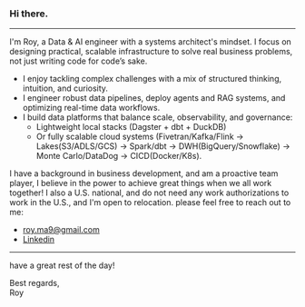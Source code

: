 ### Hi there.
---

I'm Roy, a Data & AI engineer with a systems architect's mindset. I focus on designing practical, scalable infrastructure to solve real business problems, not just writing code for code’s sake.

* I enjoy tackling complex challenges with a mix of structured thinking, intuition, and curiosity.
* I engineer robust data pipelines, deploy agents and RAG systems, and optimizing real-time data workflows.
* I build data platforms that balance scale, observability, and governance:
	- Lightweight local stacks (Dagster + dbt + DuckDB)
	- Or fully scalable cloud systems (Fivetran/Kafka/Flink → Lakes(S3/ADLS/GCS) → Spark/dbt → DWH(BigQuery/Snowflake) → Monte Carlo/DataDog → CICD(Docker/K8s).

I have a background in business development, and am a proactive team player, I believe in the power to achieve great things when we all work together! I also a U.S. national, and do not need any work authorizations to work in the U.S., and I'm open to relocation.
please feel free to reach out to me:  
- roy.ma9@gmail.com
- [Linkedin](https://www.linkedin.com/in/royma/)

---

have a great rest of the day!

Best regards,  
Roy
